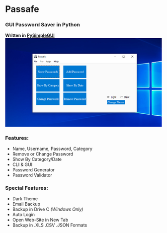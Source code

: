 # Passafe
 ### GUI Password Saver in Python
 **Written in [PySimpleGUI](https://github.com/PySimpleGUI/PySimpleGUI "PySimpleGUI")**
 <br>
[![Passafe](./Images/Main.png "Passafe")](./Images/ "More Images")

### Features:
 + Name, Username, Password, Category 
 + Remove or Change Password
 + Show By Category/Date
 + CLI & GUI
 + Password Generator
 + Password Validator

### Special Features:
 + Dark Theme 
 + Email Backup
 + Backup in Drive C *(Windows Only)*
 + Auto Login
 + Open Web-Site in New Tab
 + Backup in .XLS .CSV .JSON Formats
